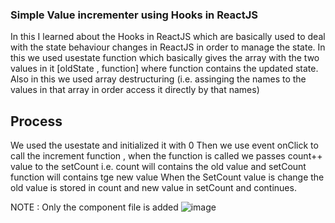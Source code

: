 ### Simple Value incrementer using Hooks in ReactJS
  In this I learned about the Hooks in ReactJS which are basically used to deal with the state behaviour changes in ReactJS in order to manage the state.
  In this we used usestate function which basically gives the array with the two values in it [oldState , function] where function contains the updated state.
  Also in this we used array destructuring (i.e. assinging the names to the values in that array in order access it directly by that names)

  ## Process
  We used the usestate and initialized it with 0
  Then we use event onClick to call the increment function , when the function is called we passes count++ value to the setCount i.e. count will contains the old value and setCount function will contains tge new value
  When the SetCount value is change the old value is stored in count and new value in setCount and continues.

NOTE : Only the component file is added
![image](https://github.com/kaligone/100-Days-Of-ReactJs/assets/61344302/d515f49f-ef1a-4df7-afd1-5f9bc916031a)
